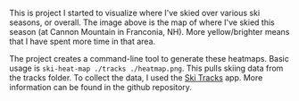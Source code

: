 This is project I started to visualize where I've skied over various ski seasons, or overall. The image above is the map of where I've skied this season (at Cannon Mountain in Franconia, NH). More yellow/brighter means that I have spent more time in that area.

The project creates a command-line tool to generate these heatmaps. Basic usage is `ski-heat-map ./tracks ./heatmap.png`. This pulls skiing data from the tracks folder. To collect the data, I used the [Ski Tracks](https://www.corecoders.com/ski-tracks-app/) app. More information can be found in the github repository.